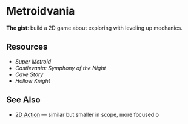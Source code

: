# Metroidvania

**The gist**: build a 2D game about exploring with leveling up mechanics.

## Resources

- _Super Metroid_
- _Castlevania: Symphony of the Night_
- _Cave Story_
- _Hollow Knight_

## See Also

- [2D Action](./2d-action.md) — similar but smaller in scope, more focused o